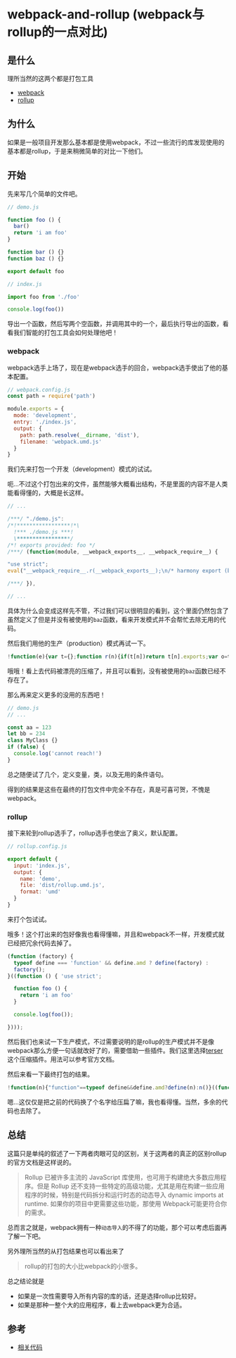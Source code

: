 # webpack-and-rollup (webpack与rollup的一点对比)

## 是什么

理所当然的这两个都是打包工具

- [webpack](https://webpack.js.org/)
- [rollup](http://rollupjs.org/guide/en/)

## 为什么

如果是一般项目开发那么基本都是使用webpack，不过一些流行的库发现使用的基本都是rollup，于是来稍微简单的对比一下他们。

## 开始

先来写几个简单的文件吧。

```js
// demo.js

function foo () {
  bar()
  return 'i am foo'
}

function bar () {}
function baz () {}

export default foo
```

```js
// index.js

import foo from './foo'

console.log(foo())
```

导出一个函数，然后写两个空函数，并调用其中的一个，最后执行导出的函数，看看我们智能的打包工具会如何处理他吧！

### webpack

webpack选手上场了，现在是webpack选手的回合，webpack选手使出了他的基本配置。

```js
// webpack.config.js
const path = require('path')

module.exports = {
  mode: 'development',
  entry: './index.js',
  output: {
    path: path.resolve(__dirname, 'dist'),
    filename: 'webpack.umd.js'
  }
}
```

我们先来打包一个开发（development）模式的试试。

呃...不过这个打包出来的文件，虽然能够大概看出结构，不是里面的内容不是人类能看得懂的，大概是长这样。

```js
// ...

/***/ "./demo.js":
/*!*****************!*\
  !*** ./demo.js ***!
  \*****************/
/*! exports provided: foo */
/***/ (function(module, __webpack_exports__, __webpack_require__) {

"use strict";
eval("__webpack_require__.r(__webpack_exports__);\n/* harmony export (binding) */ __webpack_require__.d(__webpack_exports__, \"foo\", function() { return foo; });\nfunction foo () {\n  bar()\n  return 'i am foo'\n}\n\nfunction bar () {}\nfunction baz () {}\n\n \n\n//# sourceURL=webpack:///./demo.js?");

/***/ }),

// ...
```

具体为什么会变成这样先不管，不过我们可以很明显的看到，这个里面仍然包含了虽然定义了但是并没有被使用的`baz`函数，看来开发模式并不会帮忙去除无用的代码。

然后我们用他的生产（production）模式再试一下。

```js
!function(e){var t={};function r(n){if(t[n])return t[n].exports;var o=t[n]={i:n,l:!1,exports:{}};return e[n].call(o.exports,o,o.exports,r),o.l=!0,o.exports}r.m=e,r.c=t,r.d=function(e,t,n){r.o(e,t)||Object.defineProperty(e,t,{enumerable:!0,get:n})},r.r=function(e){"undefined"!=typeof Symbol&&Symbol.toStringTag&&Object.defineProperty(e,Symbol.toStringTag,{value:"Module"}),Object.defineProperty(e,"__esModule",{value:!0})},r.t=function(e,t){if(1&t&&(e=r(e)),8&t)return e;if(4&t&&"object"==typeof e&&e&&e.__esModule)return e;var n=Object.create(null);if(r.r(n),Object.defineProperty(n,"default",{enumerable:!0,value:e}),2&t&&"string"!=typeof e)for(var o in e)r.d(n,o,function(t){return e[t]}.bind(null,o));return n},r.n=function(e){var t=e&&e.__esModule?function(){return e.default}:function(){return e};return r.d(t,"a",t),t},r.o=function(e,t){return Object.prototype.hasOwnProperty.call(e,t)},r.p="",r(r.s=0)}([function(e,t,r){"use strict";r.r(t),console.log("i am foo")}]);
```

哦哦！看上去代码被漂亮的压缩了，并且可以看到，没有被使用的`baz`函数已经不存在了。

那么再来定义更多的没用的东西吧！

```js
// demo.js
// ...

const aa = 123
let bb = 234
class MyClass {}
if (false) {
  console.log('cannot reach!')
}
```

总之随便试了几个，定义变量，类，以及无用的条件语句。

得到的结果是这些在最终的打包文件中完全不存在，真是可喜可贺，不愧是webpack。

### rollup

接下来轮到rollup选手了，rollup选手也使出了奥义，默认配置。

```js
// rollup.config.js

export default {
  input: 'index.js',
  output: {
    name: 'demo',
    file: 'dist/rollup.umd.js',
    format: 'umd'
  }
}
```

来打个包试试。

哦多！这个打出来的包好像我也看得懂嘛，并且和webpack不一样，开发模式就已经把冗余代码去掉了。

```js
(function (factory) {
  typeof define === 'function' && define.amd ? define(factory) :
  factory();
}((function () { 'use strict';

  function foo () {
    return 'i am foo'
  }

  console.log(foo());

})));
```

然后我们也来试一下生产模式，不过需要说明的是rollup的生产模式并不是像webpack那么方便一句话就改好了的，需要借助一些插件。我们这里选择[terser](https://github.com/TrySound/rollup-plugin-terser)这个压缩插件。用法可以参考官方文档。

然后来看一下最终打包的结果。

```js
!function(n){"function"==typeof define&&define.amd?define(n):n()}((function(){"use strict";console.log("i am foo")}));
```

嗯...这仅仅是把之前的代码换了个名字给压扁了嘛，我也看得懂。当然，多余的代码也去除了。

## 总结

这篇只是单纯的叙述了一下两者肉眼可见的区别，关于这两者的真正的区别rollup的官方文档是这样说的。

> Rollup 已被许多主流的 JavaScript 库使用，也可用于构建绝大多数应用程序。但是 Rollup 还不支持一些特定的高级功能，尤其是用在构建一些应用程序的时候，特别是代码拆分和运行时态的动态导入 dynamic imports at runtime. 如果你的项目中更需要这些功能，那使用 Webpack可能更符合你的需求。

总而言之就是，webpack拥有一种`动态导入`的不得了的功能，那个可以考虑后面再了解一下吧。

另外理所当然的从打包结果也可以看出来了

> rollup的打包的大小比webpack的小很多。

总之结论就是

- 如果是一次性需要导入所有内容的库的话，还是选择rollup比较好。
- 如果是那种一整个大的应用程序，看上去webpack更为合适。

## 参考

- [相关代码](../../code/Node/webpack-and-rollup)